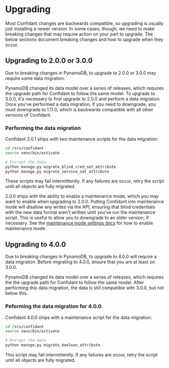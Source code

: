 # Upgrading

Most Confidant changes are backwards compatible, so upgrading is usually just
installing a newer version. In some cases, though, we need to make breaking
changes that may require action on your part to upgrade. The below sections
document breaking changes and how to upgrade when they occur.

## Upgrading to 2.0.0 or 3.0.0

Due to breaking changes in PynamoDB, to upgrade to 2.0.0 or 3.0.0 may require
some data migration.

PynamoDB changed its data model over a series of releases, which requires
the upgrade path for Confidant to follow the same model. To upgrade to 3.0.0,
it's necessary to first upgrade to 2.0.0 and perform a data migration. Once
you've performed a data migration, if you need to downgrade, you must
downgrade to 1.11.0, which is backwards compatible with all other
versions of Confidant.

### Performing the data migration

Confidant 2.0.1 ships with two maintenance scripts for the data migration:

```bash
cd /srv/confidant
source venv/bin/activate

# Encrypt the data
python manage.py migrate_blind_cred_set_attribute
python manage.py migrate_service_set_attribute
```

These scripts may fail intermittently. If any failures are occur, retry the
script until all objects are fully migrated.

2.0.0 ships with the ability to enable a maintenance mode, which you may want
to enable when upgrading to 2.0.0. Putting Confidant into maintenance mode
will disallow any writes via the API, ensuring that blind credentials with the
new data format aren't written until you've run the maintenance script. This
is useful to allow you to downgrade to an older version, if necessary. See the
[maintenance mode settings docs](configuration.html#maintenance-mode-settings)
for how to enable maintenance mode.

## Upgrading to 4.0.0

Due to breaking changes in PynamoDB, to upgrade to 4.0.0 will require a data
migration. Before migrating to 4.0.0, ensure that you are at least on 3.0.0.

PynamoDB changed its data model over a series of releases, which requires the
the upgrade path for Confidant to follow the same model. After performing this
data migration, the data is still compatible with 3.0.0, but not below this.

### Peforming the data migration for 4.0.0

Confidant 4.0.0 ships with a maintenance script for the data migration:

```bash
cd /srv/confidant
source venv/bin/activate

# Encrypt the data
python manage.py migrate_boolean_attribute
```

This script may fail intermittently. If any failures are occur, retry the
script until all objects are fully migrated.

